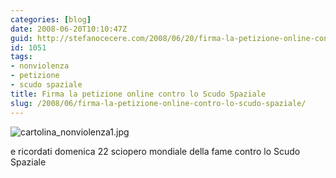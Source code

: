 ```yaml
---
categories: [blog]
date: 2008-06-20T10:10:47Z
guid: http://stefanocecere.com/2008/06/20/firma-la-petizione-online-contro-lo-scudo-spaziale/
id: 1051
tags:
- nonviolenza
- petizione
- scudo spaziale
title: Firma la petizione online contro lo Scudo Spaziale
slug: /2008/06/firma-la-petizione-online-contro-lo-scudo-spaziale/
---
```


![cartolina_nonviolenza1.jpg](http://stefanocecere.com/wp-content/uploads/sites/3/2008/06/cartolina_nonviolenza1.jpg)</p> e ricordati domenica 22 sciopero mondiale della fame contro lo Scudo Spaziale